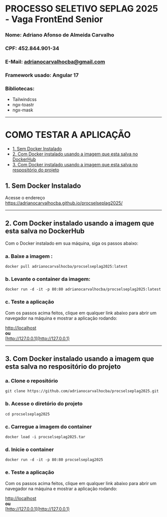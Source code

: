 # PROCESSO SELETIVO SEPLAG 2025 - Vaga FrontEnd Senior

### Nome: **Adriano Afonso de Almeida Carvalho**

### CPF: **452.844.901-34**

### E-Mail: adrianocarvalhocba@gmail.com

### Framework usado: **Angular 17**

### Bibliotecas:

- Tailwindcss
- ngx-toastr
- ngx-mask

---

# COMO TESTAR A APLICAÇÃO

- [1. Sem Docker Instalado](#1-sem-docker-instalado)
- [2. Com Docker instalado usando a imagem que esta salva no DockerHub](#2-com-docker-instalado-usando-a-imagem-que-esta-salva-no-dockerhub)
- [3. Com Docker instalado usando a imagem que esta salva no respositório do projeto](#3-com-docker-instalado-usando-a-imagem-que-esta-salva-no-respositório-do-projeto)

## 1. Sem Docker Instalado

Acesse o endereço https://adrianocarvalhocba.github.io/procselseplag2025/

---

## 2. Com Docker instalado usando a imagem que esta salva no DockerHub

Com o Docker instalado em sua máquina, siga os passos abaixo:

### a. Baixe a imagem :

```
docker pull adrianocarvalhocba/procselseplag2025:latest
```

### b. Levante o container da imagem:

```
docker run -d -it -p 80:80 adrianocarvalhocba/procselseplag2025:latest
```

### c. Teste a aplicação

Com os passos acima feitos, clique em qualquer link abaixo para abrir um navegador na máquina e mostrar a aplicação rodando:

[http://localhost](http://localhost)  
**ou**  
[http://127.0.0.1](http://127.0.0.1)

---

## 3. Com Docker instalado usando a imagem que esta salva no respositório do projeto

### a. Clone o repositório

```
git clone https://github.com/adrianocarvalhocba/procselseplag2025.git
```

### b. Acesse o diretório do projeto

```
cd procselseplag2025
```

### c. Carregue a imagem do container

```
docker load -i procselseplag2025.tar
```

### d. Inicie o container

```
docker run -d -it -p 80:80 procselseplag2025
```

### e. Teste a aplicação

Com os passos acima feitos, clique em qualquer link abaixo para abrir um navegador na máquina e mostrar a aplicação rodando:

[http://localhost](http://localhost)  
**ou**  
[http://127.0.0.1](http://127.0.0.1)
